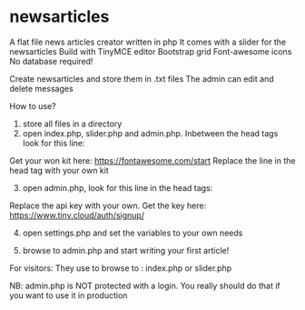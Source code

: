 # newsarticles
A flat file news articles creator written in php
It comes with a slider for the newsarticles
Build with TinyMCE editor
Bootstrap grid
Font-awesome icons
No database required!

Create newsarticles and store them in .txt files
The admin can edit and delete messages

How to use?
1. store all files in a directory 
2. open index.php, slider.php and admin.php. Inbetween the head tags look for this line:  

<!-- font awesome kit -->
<script src="https://kit.fontawesome.com/*your own kit goes here*.js" crossorigin="anonymous"></script>

Get your won kit here: https://fontawesome.com/start
Replace the line in the head tag with your own kit

3. open admin.php, look for this line in the head tags:

<!-- API key for TinyMCE -->
<script src="https://cdn.tiny.cloud/1/*your own key goes here*/tinymce/5/tinymce.min.js"></script> 

Replace the api key with your own. Get the key here: https://www.tiny.cloud/auth/signup/

4. open settings.php and set the variables to your own needs

5. browse to admin.php and start writing your first article!

For visitors: 
They use to browse to : index.php or slider.php

NB: admin.php is NOT protected with a login. You really should do that if you want to use it in production


